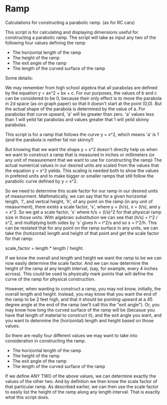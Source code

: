 # Ramp
Calculations for constructing a parabolic ramp. (as for RC cars)

This script is for calculating and displaying dimensions useful for constructing a parabolic ramp.
The script will take as input any two of the following four values defining the ramp
* The horizontal length of the ramp
* The height of the ramp
* The exit angle of the ramp
* The length of the curved surface of the ramp

Some details:

We may remember from high school algebra that all parabolas are defined by the equation y = ax^2 + bx + c.
For our purposes, the values of b and c can be considered to be 0, because their only effect is to move
the parabola in 2d space (as on graph paper) so that it doesn't start at the point (0,0).
But the actual shape of the parabola is determined by the value of a.
For parabolas that curve upward, 'a' will be greater than zero. 'a' values less than 1 will yeild
fat parabolas and values greater that 1 will yeild skinny parabolas.

This script is for a ramp that follows the curve y = x^2,
which means 'a' is 1 (and the parabola is neither fat nor skinny!)

But knowing that we want the shape y = x^2 doesn't directly help us when we want to construct a ramp that is
measured in inches or millimeters (or any unit of measurement that we want to use for constructing the ramp)
The actual numerical values in our desired units are scaled from the values that the equation y = x^2 yields.
This scaling is needed both to show the values in prefered units and to make bigger or smaller ramps
that still follow the parabolic curve defined by y = x^2.

So we need to determine this scale factor for our ramp in our desired units of measurment.
Mathmatically, we can say that for a given horizontal length, 'l', and vertcal height, 'h', of any point on the
ramp (in any unit of measurment), there exists a scale factor, 's', where y = (h/s), x = (l/s), and y = x^2.
So we get a scale factor, 's' where h/s = (l/s)^2 for that physical ramp size in those units. 
With algebraic substitution we can see that (h/s) = l^2 / s^2, and multiplying both sides by 's' gives h = l^2/s
and so s = l^2/h. This can be restated that for any point on the ramp surface in any units,
we can take the (hotizontal) length and height of that point and get the scale factor for that ramp:

scale_factor = length * length / height.

If we know the overall and length and height we want the ramp to be we can now easily determine the scale factor.
And we can now determine the height of the ramp at any length interval, (say, for example, every 4 inches across).
This could be used to physically mark points that will define the curve of the ramp for physical construction.

However, when wanting to construct a ramp, you may not know, initially, the overall length and height. Instead,
you may know that you want the end of the ramp to be 2 feet high, and that it should be pointing upward at
a 45 degree angle at the end of the ramp (we'll call this the "exit angle"). Or, you may know how long
the curved surface of the ramp will be (becasue you have that length of material to construct it), and
the exit angle you want, and you want to determine the (horizontal) length and height based on those values.

So there are really four different values we may want to take into consideration in constructing the ramp.
* The horizontal length of the ramp
* The height of the ramp
* The exit angle of the ramp
* The length of the curved surface of the ramp

If we define ANY TWO of the above values, we can determine exactly the values of the other two.
And by defintion we then know the scale factor of that particular ramp.
As described earlier, we can then use the scale factor to easily list the height of the ramp
along any length interval. That is exactly what this script does.
